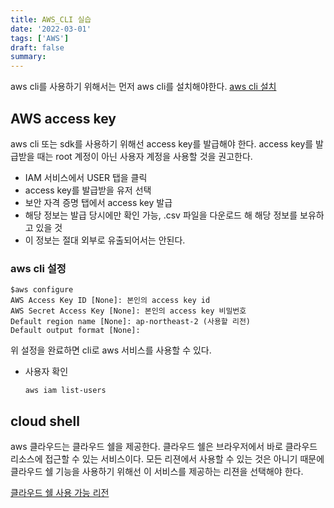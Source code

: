 ```yaml
---
title: AWS_CLI 실습
date: '2022-03-01'
tags: ['AWS']
draft: false
summary:
---
```


aws cli를 사용하기 위해서는 먼저 aws cli를 설치해야한다.
[aws cli 설치](https://docs.aws.amazon.com/ko_kr/cli/latest/userguide/cli-chap-install.html)

## AWS access key

aws cli 또는 sdk를 사용하기 위해선 access key를 발급해야 한다. access key를 발급받을 때는 root 계정이 아닌 사용자 계정을 사용할 것을 권고한다.

- IAM 서비스에서 USER 탭을 클릭
- access key를 발급받을 유저 선택
- 보안 자격 증명 탭에서 access key 발급
- 해당 정보는 발급 당시에만 확인 가능, .csv 파일을 다운로드 해 해당 정보를 보유하고 있을 것
- 이 정보는 절대 외부로 유출되어서는 안된다.

### aws cli 설정

```
$aws configure
AWS Access Key ID [None]: 본인의 access key id
AWS Secret Access Key [None]: 본인의 access key 비밀번호
Default region name [None]: ap-northeast-2 (사용할 리전)
Default output format [None]:
```

위 설정을 완료하면 cli로 aws 서비스를 사용할 수 있다.

- 사용자 확인
  ```
  aws iam list-users
  ```

## cloud shell

aws 클라우드는 클라우드 쉘을 제공한다. 클라우드 쉘은 브라우저에서 바로 클라우드 리소스에 접근할 수 있는 서비스이다. 모든 리젼에서 사용할 수 있는 것은 아니기 때문에 클라우드 쉘 기능을 사용하기 위해선 이 서비스를 제공하는 리젼을 선택해야 한다.

[클라우드 쉘 사용 가능 리전](https://docs.aws.amazon.com/general/latest/gr/cloudshell.html)
